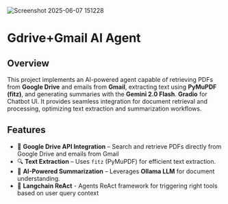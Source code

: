 
![Screenshot 2025-06-07 151228](https://github.com/user-attachments/assets/518a9e58-fd03-4fc1-8aab-69a792682ce5)

# Gdrive+Gmail AI Agent

## Overview
This project implements an AI-powered agent capable of retrieving PDFs from **Google Drive** and emails from **Gmail**, extracting text using **PyMuPDF (fitz)**, and generating summaries with the **Gemini 2.0 Flash**. **Gradio** for Chatbot UI. It provides seamless integration for document retrieval and processing, optimizing text extraction and summarization workflows.

## Features
- 📂 **Google Drive API Integration** – Search and retrieve PDFs directly from Google Drive and emails from Gmail
- 🔍 **Text Extraction** – Uses `fitz` (PyMuPDF) for efficient text extraction.
- 🤖 **AI-Powered Summarization** – Leverages **Ollama LLM** for document understanding.
- 🤖 **Langchain ReAct** - Agents ReAct framework for triggering right tools based on user query context
